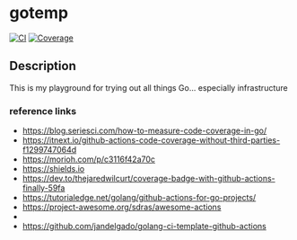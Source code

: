 # gotemp
[![CI](https://github.com/deversmann/gotemp/actions/workflows/ci.yml/badge.svg)](https://github.com/deversmann/gotemp/actions/workflows/ci.yml)
[![Coverage](https://seriesci.com/deversmann/gotemp/series/main/coverage.svg)](https://seriesci.com/deversmann/gotemp/series/coverage)

## Description
This is my playground for trying out all things Go... especially infrastructure


### reference links
- https://blog.seriesci.com/how-to-measure-code-coverage-in-go/
- https://itnext.io/github-actions-code-coverage-without-third-parties-f1299747064d
- https://morioh.com/p/c3116f42a70c
- https://shields.io
- https://dev.to/thejaredwilcurt/coverage-badge-with-github-actions-finally-59fa
- https://tutorialedge.net/golang/github-actions-for-go-projects/
- https://project-awesome.org/sdras/awesome-actions
- 
- https://github.com/jandelgado/golang-ci-template-github-actions